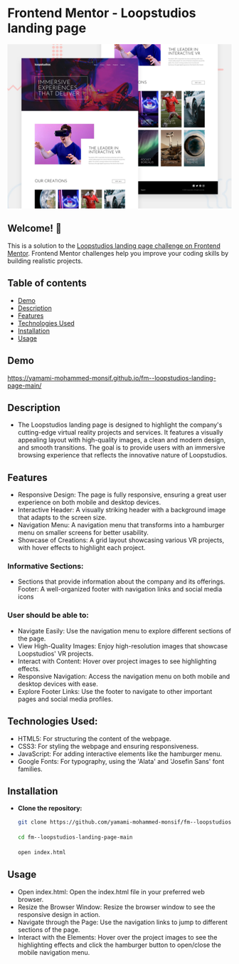 # Frontend Mentor - Loopstudios landing page

![Design preview for the Loopstudios landing page coding challenge](./design/desktop-preview.jpg)


## Welcome! 👋

This is a solution to the [Loopstudios landing page challenge on Frontend Mentor](https://www.frontendmentor.io/challenges/loopstudios-landing-page-N88J5Onjw). Frontend Mentor challenges help you improve your coding skills by building realistic projects. 


## Table of contents

- [Demo](#demo)
- [Description](#description)
- [Features](#features)
- [Technologies Used](#technologies-used)
- [Installation](#installation)
- [Usage](#usage)


## Demo

https://yamami-mohammed-monsif.github.io/fm--loopstudios-landing-page-main/

## Description

- The Loopstudios landing page is designed to highlight the company's cutting-edge virtual reality projects and services. It features a visually appealing layout with high-quality images, a clean and modern design, and smooth transitions. The goal is to provide users with an immersive browsing experience that reflects the innovative nature of Loopstudios.

## Features

- Responsive Design:
The page is fully responsive, ensuring a great user experience on both mobile and desktop devices.
- Interactive Header:
A visually striking header with a background image that adapts to the screen size.
- Navigation Menu:
A navigation menu that transforms into a hamburger menu on smaller screens for better usability.
- Showcase of Creations:
A grid layout showcasing various VR projects, with hover effects to highlight each project.
### Informative Sections:
- Sections that provide information about the company and its offerings.
Footer: A well-organized footer with navigation links and social media icons
### User should be able to:
- Navigate Easily: Use the navigation menu to explore different sections of the page.
- View High-Quality Images: Enjoy high-resolution images that showcase Loopstudios' VR projects.
- Interact with Content: Hover over project images to see highlighting effects.
- Responsive Navigation: Access the navigation menu on both mobile and desktop devices with ease.
- Explore Footer Links: Use the footer to navigate to other important pages and social media profiles.


## Technologies Used:
- HTML5: For structuring the content of the webpage.
- CSS3: For styling the webpage and ensuring responsiveness.
- JavaScript: For adding interactive elements like the hamburger menu.
- Google Fonts: For typography, using the 'Alata' and 'Josefin Sans' font families.

## Installation

- **Clone the repository:**
   ```bash
   git clone https://github.com/yamami-mohammed-monsif/fm--loopstudios-landing-page-main

   cd fm--loopstudios-landing-page-main

   open index.html

## Usage
- Open index.html: Open the index.html file in your preferred web browser.
- Resize the Browser Window: Resize the browser window to see the responsive design in action.
- Navigate through the Page: Use the navigation links to jump to different sections of the page.
- Interact with the Elements: Hover over the project images to see the highlighting effects and click the hamburger button to open/close the mobile navigation menu.
